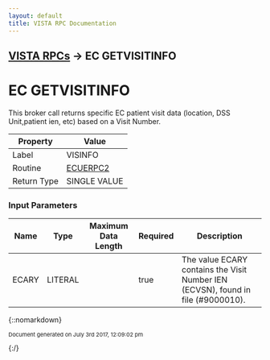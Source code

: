 ```yaml
---
layout: default
title: VISTA RPC Documentation
---
```


## [VISTA RPCs](TableOfContents) &#8594; EC GETVISITINFO
# EC GETVISITINFO

This broker call returns specific EC patient visit data (location, DSS Unit,patient ien, etc) based on a Visit Number.

Property | Value
--- | ---
Label | VISINFO
Routine | [ECUERPC2](http://code.osehra.org/dox/Routine_ECUERPC2_source.html)
Return Type | SINGLE VALUE


### Input Parameters

Name | Type | Maximum Data Length | Required | Description
--- | --- | --- | --- | ---
ECARY | LITERAL |  | true | The value ECARY contains the Visit Number IEN (ECVSN), found in file (#9000010).



{::nomarkdown} <br/><p style="font-size: 11px">Document generated on July 3rd 2017, 12:09:02 pm</p>{:/}